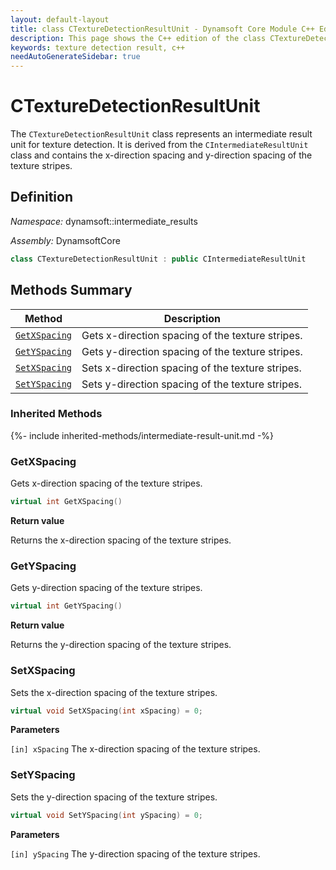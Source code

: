```yaml
---
layout: default-layout
title: class CTextureDetectionResultUnit - Dynamsoft Core Module C++ Edition API Reference
description: This page shows the C++ edition of the class CTextureDetectionResultUnit in Dynamsoft Core Module.
keywords: texture detection result, c++
needAutoGenerateSidebar: true
---
```


# CTextureDetectionResultUnit

The `CTextureDetectionResultUnit` class represents an intermediate result unit for texture detection. It is derived from the `CIntermediateResultUnit` class and contains the x-direction spacing and y-direction spacing of the texture stripes.

## Definition

*Namespace:* dynamsoft::intermediate_results

*Assembly:* DynamsoftCore

```cpp
class CTextureDetectionResultUnit : public CIntermediateResultUnit 
```

## Methods Summary

| Method               | Description |
|----------------------|-------------|
| [`GetXSpacing`](#getxspacing) | Gets x-direction spacing of the texture stripes. |
| [`GetYSpacing`](#getyspacing) | Gets y-direction spacing of the texture stripes. |
| [`SetXSpacing`](#setxspacing) | Sets x-direction spacing of the texture stripes. |
| [`SetYSpacing`](#setyspacing) | Sets y-direction spacing of the texture stripes. |

### Inherited Methods

{%- include inherited-methods/intermediate-result-unit.md -%}

### GetXSpacing

Gets x-direction spacing of the texture stripes.

```cpp
virtual int GetXSpacing() 
```

**Return value**

Returns the x-direction spacing of the texture stripes.

### GetYSpacing

Gets y-direction spacing of the texture stripes.

```cpp
virtual int GetYSpacing() 
```

**Return value**

Returns the y-direction spacing of the texture stripes.

### SetXSpacing

Sets the x-direction spacing of the texture stripes.

```cpp
virtual void SetXSpacing(int xSpacing) = 0;
```

**Parameters**

`[in] xSpacing` The x-direction spacing of the texture stripes.

### SetYSpacing

Sets the y-direction spacing of the texture stripes.

```cpp
virtual void SetYSpacing(int ySpacing) = 0;
```

**Parameters**

`[in] ySpacing` The y-direction spacing of the texture stripes.

